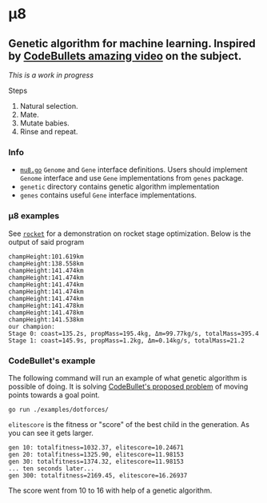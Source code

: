 # μ8
Genetic algorithm for machine learning. 
Inspired by [CodeBullets amazing video](https://www.youtube.com/watch?v=BOZfhUcNiqk) on the subject.
---
_This is a work in progress_

Steps
1. Natural selection.
2. Mate.
3. Mutate babies.
4. Rinse and repeat.


### Info
* [`mu8.go`](./mu8.go) `Genome` and `Gene` interface definitions. Users should implement `Genome` interface and use `Gene` implementations from `genes` package.
* `genetic` directory contains genetic algorithm implementation
* `genes` contains useful `Gene` interface implementations.

### μ8 examples
See [`rocket`](./examples/rocket/main.go) for a demonstration on rocket stage optimization. 
Below is the output of said program
```
champHeight:101.619km
champHeight:138.558km
champHeight:141.474km
champHeight:141.474km
champHeight:141.474km
champHeight:141.474km
champHeight:141.474km
champHeight:141.478km
champHeight:141.478km
champHeight:141.538km
our champion: 
Stage 0: coast=135.2s, propMass=195.4kg, Δm=99.77kg/s, totalMass=395.4
Stage 1: coast=145.9s, propMass=1.2kg, Δm=0.14kg/s, totalMass=21.2
```

### CodeBullet's example
The following command will run an example of what genetic algorithm is possible of doing.
It is solving [CodeBullet's proposed problem](https://www.youtube.com/watch?v=BOZfhUcNiqk) of moving points 
towards a goal point.
```shell
go run ./examples/dotforces/
```
`elitescore` is the fitness or "score" of the best child in the generation. As you can see it gets larger.

```
gen 10: totalfitness=1032.37, elitescore=10.24671
gen 20: totalfitness=1325.90, elitescore=11.98153
gen 30: totalfitness=1374.32, elitescore=11.98153
... ten seconds later...
gen 300: totalfitness=2169.45, elitescore=16.26937
```
The score went from 10 to 16 with help of a genetic algorithm.
